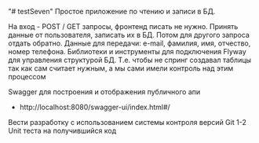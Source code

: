 "# testSeven" 
Простое приложение по чтению и записи в БД.

На вход - POST / GET запросы, фронтенд писать не нужно. Принять данные от пользователя, записать их в БД. Потом для другого запроса отдать обратно.
Данные для передачи: e-mail, фамилия, имя, отчество, номер телефона.
Библиотеки и инструменты для подключения
Flyway для управления структурой БД. Т.е. чтобы не спринг создавал таблицы так как сам считает нужным, а мы сами имели контроль над этим процессом
 
 Swagger для построения и отображения публичного апи
 - http://localhost:8080/swagger-ui/index.html#/
 
 Вести разработку с использованием системы контроля версий Git
 1-2 Unit теста на получившийся код
